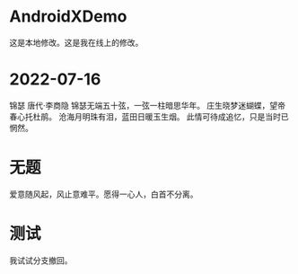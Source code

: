 # AndroidXDemo

这是本地修改。这是我在线上的修改。

# 2022-07-16
锦瑟 
唐代·李商隐
锦瑟无端五十弦，一弦一柱暗思华年。
庄生晓梦迷蝴蝶，望帝春心托杜鹃。
沧海月明珠有泪，蓝田日暖玉生烟。
此情可待成追忆，只是当时已惘然。

# 无题
爱意随风起，风止意难平。愿得一心人，白首不分离。

# 测试
我试试分支撤回。